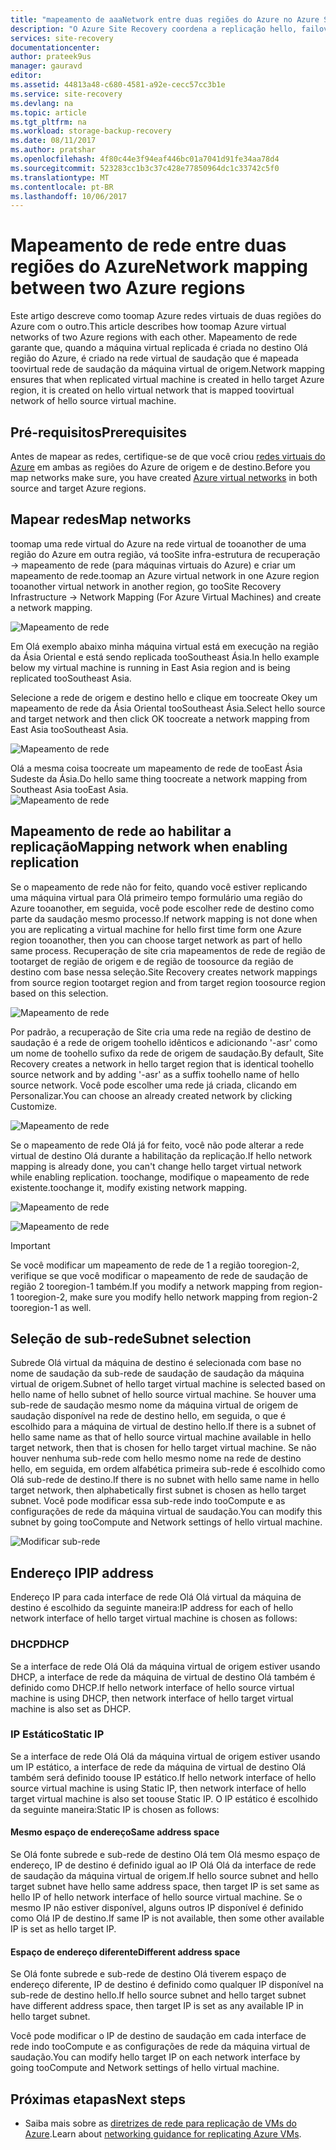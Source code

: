 ```yaml
---
title: "mapeamento de aaaNetwork entre duas regiões do Azure no Azure Site Recovery | Microsoft Docs"
description: "O Azure Site Recovery coordena a replicação hello, failover e recuperação de máquinas virtuais e servidores físicos. Saiba mais sobre tooAzure de failover ou um datacenter secundário."
services: site-recovery
documentationcenter: 
author: prateek9us
manager: gauravd
editor: 
ms.assetid: 44813a48-c680-4581-a92e-cecc57cc3b1e
ms.service: site-recovery
ms.devlang: na
ms.topic: article
ms.tgt_pltfrm: na
ms.workload: storage-backup-recovery
ms.date: 08/11/2017
ms.author: pratshar
ms.openlocfilehash: 4f80c44e3f94eaf446bc01a7041d91fe34aa78d4
ms.sourcegitcommit: 523283cc1b3c37c428e77850964dc1c33742c5f0
ms.translationtype: MT
ms.contentlocale: pt-BR
ms.lasthandoff: 10/06/2017
---
```

# <a name="network-mapping-between-two-azure-regions"></a><span data-ttu-id="6daef-104">Mapeamento de rede entre duas regiões do Azure</span><span class="sxs-lookup"><span data-stu-id="6daef-104">Network mapping between two Azure regions</span></span>


<span data-ttu-id="6daef-105">Este artigo descreve como toomap Azure redes virtuais de duas regiões do Azure com o outro.</span><span class="sxs-lookup"><span data-stu-id="6daef-105">This article describes how toomap Azure virtual networks of two Azure regions with each other.</span></span> <span data-ttu-id="6daef-106">Mapeamento de rede garante que, quando a máquina virtual replicada é criada no destino Olá região do Azure, é criado na rede virtual de saudação que é mapeada toovirtual rede de saudação da máquina virtual de origem.</span><span class="sxs-lookup"><span data-stu-id="6daef-106">Network mapping ensures that when replicated virtual machine is created in hello target Azure region, it is created on hello virtual network that is mapped toovirtual network of hello source virtual machine.</span></span>  

## <a name="prerequisites"></a><span data-ttu-id="6daef-107">Pré-requisitos</span><span class="sxs-lookup"><span data-stu-id="6daef-107">Prerequisites</span></span>
<span data-ttu-id="6daef-108">Antes de mapear as redes, certifique-se de que você criou [redes virtuais do Azure](../virtual-network/virtual-networks-overview.md) em ambas as regiões do Azure de origem e de destino.</span><span class="sxs-lookup"><span data-stu-id="6daef-108">Before you map networks make sure, you have created [Azure virtual networks](../virtual-network/virtual-networks-overview.md) in both source and target Azure regions.</span></span>

## <a name="map-networks"></a><span data-ttu-id="6daef-109">Mapear redes</span><span class="sxs-lookup"><span data-stu-id="6daef-109">Map networks</span></span>

<span data-ttu-id="6daef-110">toomap uma rede virtual do Azure na rede virtual de tooanother de uma região do Azure em outra região, vá tooSite infra-estrutura de recuperação -> mapeamento de rede (para máquinas virtuais do Azure) e criar um mapeamento de rede.</span><span class="sxs-lookup"><span data-stu-id="6daef-110">toomap an Azure virtual network in one Azure region tooanother virtual network in another region, go tooSite Recovery Infrastructure -> Network Mapping (For Azure Virtual Machines) and create a network mapping.</span></span>

![Mapeamento de rede](./media/site-recovery-network-mapping-azure-to-azure/network-mapping1.png)


<span data-ttu-id="6daef-112">Em Olá exemplo abaixo minha máquina virtual está em execução na região da Ásia Oriental e está sendo replicada tooSoutheast Ásia.</span><span class="sxs-lookup"><span data-stu-id="6daef-112">In hello example below my virtual machine is running in East Asia region and is being replicated tooSoutheast Asia.</span></span>

<span data-ttu-id="6daef-113">Selecione a rede de origem e destino hello e clique em toocreate Okey um mapeamento de rede da Ásia Oriental tooSoutheast Ásia.</span><span class="sxs-lookup"><span data-stu-id="6daef-113">Select hello source and target network and then click OK toocreate a network mapping from East Asia tooSoutheast Asia.</span></span>

![Mapeamento de rede](./media/site-recovery-network-mapping-azure-to-azure/network-mapping2.png)


<span data-ttu-id="6daef-115">Olá a mesma coisa toocreate um mapeamento de rede de tooEast Ásia Sudeste da Ásia.</span><span class="sxs-lookup"><span data-stu-id="6daef-115">Do hello same thing toocreate a network mapping from Southeast Asia tooEast Asia.</span></span>  
![Mapeamento de rede](./media/site-recovery-network-mapping-azure-to-azure/network-mapping3.png)


## <a name="mapping-network-when-enabling-replication"></a><span data-ttu-id="6daef-117">Mapeamento de rede ao habilitar a replicação</span><span class="sxs-lookup"><span data-stu-id="6daef-117">Mapping network when enabling replication</span></span>

<span data-ttu-id="6daef-118">Se o mapeamento de rede não for feito, quando você estiver replicando uma máquina virtual para Olá primeiro tempo formulário uma região do Azure tooanother, em seguida, você pode escolher rede de destino como parte da saudação mesmo processo.</span><span class="sxs-lookup"><span data-stu-id="6daef-118">If network mapping is not done when you are replicating a virtual machine for hello first time form one Azure region tooanother, then you can choose target network as part of hello same process.</span></span> <span data-ttu-id="6daef-119">Recuperação de site cria mapeamentos de rede de região de tootarget de região de origem e de região de toosource da região de destino com base nessa seleção.</span><span class="sxs-lookup"><span data-stu-id="6daef-119">Site Recovery creates network mappings from source region tootarget region and from target region toosource region based on this selection.</span></span>   

![Mapeamento de rede](./media/site-recovery-network-mapping-azure-to-azure/network-mapping4.png)

<span data-ttu-id="6daef-121">Por padrão, a recuperação de Site cria uma rede na região de destino de saudação é a rede de origem toohello idênticos e adicionando '-asr' como um nome de toohello sufixo da rede de origem de saudação.</span><span class="sxs-lookup"><span data-stu-id="6daef-121">By default, Site Recovery creates a network in hello target region that is identical toohello source network and by adding '-asr' as a suffix toohello name of hello source network.</span></span> <span data-ttu-id="6daef-122">Você pode escolher uma rede já criada, clicando em Personalizar.</span><span class="sxs-lookup"><span data-stu-id="6daef-122">You can choose an already created network by clicking Customize.</span></span>

![Mapeamento de rede](./media/site-recovery-network-mapping-azure-to-azure/network-mapping5.png)


<span data-ttu-id="6daef-124">Se o mapeamento de rede Olá já for feito, você não pode alterar a rede virtual de destino Olá durante a habilitação da replicação.</span><span class="sxs-lookup"><span data-stu-id="6daef-124">If hello network mapping is already done, you can't change hello target virtual network while enabling replication.</span></span> <span data-ttu-id="6daef-125">toochange, modifique o mapeamento de rede existente.</span><span class="sxs-lookup"><span data-stu-id="6daef-125">toochange it, modify existing network mapping.</span></span>  

![Mapeamento de rede](./media/site-recovery-network-mapping-azure-to-azure/network-mapping6.png)

![Mapeamento de rede](./media/site-recovery-network-mapping-azure-to-azure/modify-network-mapping.png)

> [!IMPORTANT]
> <span data-ttu-id="6daef-128">Se você modificar um mapeamento de rede de 1 a região tooregion-2, verifique se que você modificar o mapeamento de rede de saudação de região 2 tooregion-1 também.</span><span class="sxs-lookup"><span data-stu-id="6daef-128">If you modify a network mapping from region-1 tooregion-2, make sure you modify hello network mapping from region-2 tooregion-1 as well.</span></span>
>
>


## <a name="subnet-selection"></a><span data-ttu-id="6daef-129">Seleção de sub-rede</span><span class="sxs-lookup"><span data-stu-id="6daef-129">Subnet selection</span></span>
<span data-ttu-id="6daef-130">Subrede Olá virtual da máquina de destino é selecionada com base no nome de saudação da sub-rede de saudação de saudação da máquina virtual de origem.</span><span class="sxs-lookup"><span data-stu-id="6daef-130">Subnet of hello target virtual machine is selected based on hello name of hello subnet of hello source virtual machine.</span></span> <span data-ttu-id="6daef-131">Se houver uma sub-rede de saudação mesmo nome da máquina virtual de origem de saudação disponível na rede de destino hello, em seguida, o que é escolhido para a máquina de virtual de destino hello.</span><span class="sxs-lookup"><span data-stu-id="6daef-131">If there is a subnet of hello same name as that of hello source virtual machine available in hello target network, then that is chosen for hello target virtual machine.</span></span> <span data-ttu-id="6daef-132">Se não houver nenhuma sub-rede com hello mesmo nome na rede de destino hello, em seguida, em ordem alfabética primeira sub-rede é escolhido como Olá sub-rede de destino.</span><span class="sxs-lookup"><span data-stu-id="6daef-132">If there is no subnet with hello same name in hello target network, then alphabetically first subnet is chosen as hello target subnet.</span></span> <span data-ttu-id="6daef-133">Você pode modificar essa sub-rede indo tooCompute e as configurações de rede da máquina virtual de saudação.</span><span class="sxs-lookup"><span data-stu-id="6daef-133">You can modify this subnet by going tooCompute and Network settings of hello virtual machine.</span></span>

![Modificar sub-rede](./media/site-recovery-network-mapping-azure-to-azure/modify-subnet.png)


## <a name="ip-address"></a><span data-ttu-id="6daef-135">Endereço IP</span><span class="sxs-lookup"><span data-stu-id="6daef-135">IP address</span></span>

<span data-ttu-id="6daef-136">Endereço IP para cada interface de rede Olá Olá virtual da máquina de destino é escolhido da seguinte maneira:</span><span class="sxs-lookup"><span data-stu-id="6daef-136">IP address for each of hello network interface of hello target virtual machine is chosen as follows:</span></span>

### <a name="dhcp"></a><span data-ttu-id="6daef-137">DHCP</span><span class="sxs-lookup"><span data-stu-id="6daef-137">DHCP</span></span>
<span data-ttu-id="6daef-138">Se a interface de rede Olá Olá da máquina virtual de origem estiver usando DHCP, a interface de rede da máquina de virtual de destino Olá também é definido como DHCP.</span><span class="sxs-lookup"><span data-stu-id="6daef-138">If hello network interface of hello source virtual machine is using DHCP, then network interface of hello target virtual machine is also set as DHCP.</span></span>

### <a name="static-ip"></a><span data-ttu-id="6daef-139">IP Estático</span><span class="sxs-lookup"><span data-stu-id="6daef-139">Static IP</span></span>
<span data-ttu-id="6daef-140">Se a interface de rede Olá Olá da máquina virtual de origem estiver usando um IP estático, a interface de rede da máquina de virtual de destino Olá também será definido toouse IP estático.</span><span class="sxs-lookup"><span data-stu-id="6daef-140">If hello network interface of hello source virtual machine is using Static IP, then network interface of hello target virtual machine is also set toouse Static IP.</span></span> <span data-ttu-id="6daef-141">O IP estático é escolhido da seguinte maneira:</span><span class="sxs-lookup"><span data-stu-id="6daef-141">Static IP is chosen as follows:</span></span>

#### <a name="same-address-space"></a><span data-ttu-id="6daef-142">Mesmo espaço de endereço</span><span class="sxs-lookup"><span data-stu-id="6daef-142">Same address space</span></span>

<span data-ttu-id="6daef-143">Se Olá fonte subrede e sub-rede de destino Olá tem Olá mesmo espaço de endereço, IP de destino é definido igual ao IP Olá Olá da interface de rede de saudação da máquina virtual de origem.</span><span class="sxs-lookup"><span data-stu-id="6daef-143">If hello source subnet and hello target subnet have hello same address space, then target IP is set same as hello IP of  hello network interface of hello source virtual machine.</span></span> <span data-ttu-id="6daef-144">Se o mesmo IP não estiver disponível, alguns outros IP disponível é definido como Olá IP de destino.</span><span class="sxs-lookup"><span data-stu-id="6daef-144">If same IP is not available, then some other available IP is set as hello target IP.</span></span>

#### <a name="different-address-space"></a><span data-ttu-id="6daef-145">Espaço de endereço diferente</span><span class="sxs-lookup"><span data-stu-id="6daef-145">Different address space</span></span>

<span data-ttu-id="6daef-146">Se Olá fonte subrede e sub-rede de destino Olá tiverem espaço de endereço diferente, IP de destino é definido como qualquer IP disponível na sub-rede de destino hello.</span><span class="sxs-lookup"><span data-stu-id="6daef-146">If hello source subnet and hello target subnet have different address space, then target IP is set as any available IP in hello target subnet.</span></span>

<span data-ttu-id="6daef-147">Você pode modificar o IP de destino de saudação em cada interface de rede indo tooCompute e as configurações de rede da máquina virtual de saudação.</span><span class="sxs-lookup"><span data-stu-id="6daef-147">You can modify hello target IP on each network interface by going tooCompute and Network settings of hello virtual machine.</span></span>

## <a name="next-steps"></a><span data-ttu-id="6daef-148">Próximas etapas</span><span class="sxs-lookup"><span data-stu-id="6daef-148">Next steps</span></span>

- <span data-ttu-id="6daef-149">Saiba mais sobre as [diretrizes de rede para replicação de VMs do Azure](site-recovery-azure-to-azure-networking-guidance.md).</span><span class="sxs-lookup"><span data-stu-id="6daef-149">Learn about [networking guidance for replicating Azure VMs](site-recovery-azure-to-azure-networking-guidance.md).</span></span>
